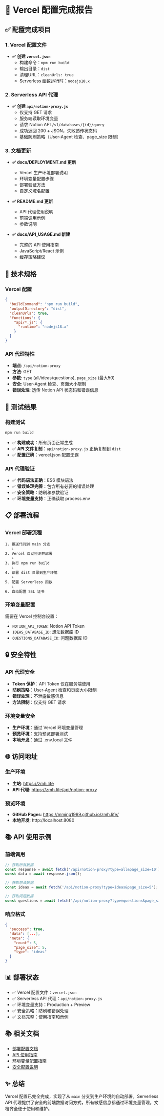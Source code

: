 # 🚀 Vercel 配置完成报告

## ✅ 配置完成项目

### 1. Vercel 配置文件
- **✅ 创建 `vercel.json`**
  - 构建命令：`npm run build`
  - 输出目录：`dist`
  - 清理URL：`cleanUrls: true`
  - Serverless 函数运行时：`nodejs18.x`

### 2. Serverless API 代理
- **✅ 创建 `api/notion-proxy.js`**
  - 仅支持 GET 请求
  - 服务端读取环境变量
  - 请求 Notion API `/v1/databases/{id}/query`
  - 成功返回 200 + JSON，失败透传状态码
  - 基础防刷策略（User-Agent 检查、page_size 限制）

### 3. 文档更新
- **✅ docs/DEPLOYMENT.md 更新**
  - Vercel 生产环境部署说明
  - 环境变量配置步骤
  - 部署验证方法
  - 自定义域名配置

- **✅ README.md 更新**
  - API 代理使用说明
  - 前端调用示例
  - 参数说明

- **✅ docs/API_USAGE.md 新建**
  - 完整的 API 使用指南
  - JavaScript/React 示例
  - 缓存策略建议

## 🔧 技术规格

### Vercel 配置
```json
{
  "buildCommand": "npm run build",
  "outputDirectory": "dist",
  "cleanUrls": true,
  "functions": {
    "api/*.js": {
      "runtime": "nodejs18.x"
    }
  }
}
```

### API 代理特性
- **端点**: `/api/notion-proxy`
- **方法**: GET
- **参数**: `type` (all/ideas/questions), `page_size` (最大50)
- **安全**: User-Agent 检查、页面大小限制
- **错误处理**: 透传 Notion API 状态码和错误信息

## 🧪 测试结果

### 构建测试
```bash
npm run build
```
- ✅ **构建成功**：所有页面正常生成
- ✅ **API 文件复制**：`api/notion-proxy.js` 正确复制到 `dist`
- ✅ **配置正确**：vercel.json 配置无误

### API 代理验证
- ✅ **代码语法正确**：ES6 模块语法
- ✅ **错误处理完善**：包含所有必要的错误处理
- ✅ **安全策略**：防刷和参数验证
- ✅ **环境变量支持**：正确读取 process.env

## 📋 部署流程

### Vercel 部署流程
```
1. 推送代码到 main 分支
   ↓
2. Vercel 自动检测并部署
   ↓
3. 执行 npm run build
   ↓
4. 部署 dist 目录到生产环境
   ↓
5. 配置 Serverless 函数
   ↓
6. 自动配置 SSL 证书
```

### 环境变量配置
需要在 Vercel 控制台设置：
- `NOTION_API_TOKEN`: Notion API Token
- `IDEAS_DATABASE_ID`: 想法数据库 ID
- `QUESTIONS_DATABASE_ID`: 问题数据库 ID

## 🔒 安全特性

### API 代理安全
- **Token 保护**：API Token 仅在服务端使用
- **防刷策略**：User-Agent 检查和页面大小限制
- **错误处理**：不泄露敏感信息
- **方法限制**：仅支持 GET 请求

### 环境变量安全
- **生产环境**：通过 Vercel 环境变量管理
- **预览环境**：支持预览部署测试
- **本地开发**：通过 .env.local 文件

## 🌐 访问地址

### 生产环境
- **主站**: https://zmh.life
- **API 代理**: https://zmh.life/api/notion-proxy

### 预览环境
- **GitHub Pages**: https://mming1999.github.io/zmh.life/
- **本地开发**: http://localhost:8080

## 📚 API 使用示例

### 前端调用
```javascript
// 获取所有数据
const response = await fetch('/api/notion-proxy?type=all&page_size=10');
const data = await response.json();

// 获取想法数据
const ideas = await fetch('/api/notion-proxy?type=ideas&page_size=5');

// 获取问题数据
const questions = await fetch('/api/notion-proxy?type=questions&page_size=5');
```

### 响应格式
```json
{
  "success": true,
  "data": [...],
  "meta": {
    "count": 5,
    "page_size": 5,
    "type": "ideas"
  }
}
```

## 📊 部署状态

- ✅ Vercel 配置文件：`vercel.json`
- ✅ Serverless API 代理：`api/notion-proxy.js`
- ✅ 环境变量支持：Production + Preview
- ✅ 安全策略：防刷和错误处理
- ✅ 文档完整：使用指南和示例

## 📚 相关文档

- [部署配置文档](docs/DEPLOYMENT.md)
- [API 使用指南](docs/API_USAGE.md)
- [环境变量配置指南](docs/ENV_SETUP.md)
- [安全配置说明](SECURITY.md)

## ✨ 总结

Vercel 配置已完全完成，实现了从 `main` 分支到生产环境的自动部署。Serverless API 代理提供了安全的前端数据访问方式，所有敏感信息都通过环境变量管理，文档齐全便于使用和维护。
